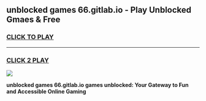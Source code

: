 
## unblocked games 66.gitlab.io - Play Unblocked Gmaes & Free
<h3>
<a href="https://news.freeplayer.one?title=unblocked_games_66.gitlab.io&ref=23F">CLICK TO PLAY</a></h3>
<hr>

<h3>
<a href="https://news.freeplayer.one?title=unblocked_games_66.gitlab.io&ref=23F">CLICK 2 PLAY</a>
  
</h3>

<a href="https://news.freeplayer.one?title=unblocked_games_66.gitlab.io&ref=23F/"><img src="https://clearcache.store/games.png"></a>


**unblocked games 66.gitlab.io games unblocked: Your Gateway to Fun and Accessible Online Gaming**
